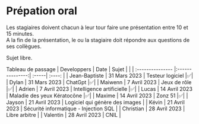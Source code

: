 # Prépation oral
Les stagiaires doivent chacun à leur tour faire une présentation entre 10 et 15 minutes.  
A la fin de la présentation, le ou la stagiaire doit répondre aux questions de ses collègues.

Sujet libre.  

Tableau de passage
| Developpers  | Date          | Sujet |     |
| :--------------- |:---------------:| :-----| :----: |
| Jean-Baptiste  |   31 Mars 2023        |  Testeur logiciel  |✅|
| Dylan  | 31 Mars 2023             |   ChatGpt |✅|
| Maiwenn  | 7 Avril 2023          |    Jeux de rôle |✅|
| Adrien  | 7 Avril 2023          |    Intelligence artificielle |✅|
| Lucas  | 14 Avril 2023          |    Maladie des yeux Kératocône |✅|
| Maxime  | 14 Avril 2023          |    Zonz 51 |✅|
| Jayson  | 21 Avril 2023          |    Logiciel qui génère des images |
| Kévin  | 21 Avril 2023          |    Sécurité informatique - Injection SQL |
| Christian  | 28 Avril 2023          |    Libre arbitre |
| Valentin  | 28 Avril 2023          |    CNIL |

